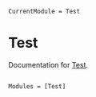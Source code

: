 ```@meta
CurrentModule = Test
```

# Test

Documentation for [Test](https://github.com/jfb-h/Test.jl).

```@index
```

```@autodocs
Modules = [Test]
```
